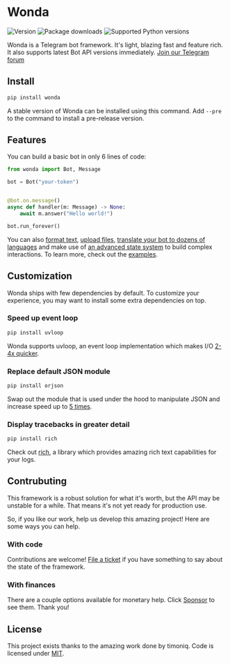 # Wonda

[//]: # "Links"
[examples]: examples/
[format text]: examples/text_styling_example.py
[upload files]: examples/file_upload_example.py
[an advanced state system]: examples/use_state_manager.py
[translate your bot to dozens of languages]: examples/internationalization_example.py

[//]: # "Badges"
![Version](https://img.shields.io/pypi/v/wonda?label=version&style=flat-square)
![Package downloads](https://img.shields.io/pypi/dw/wonda?label=downloads&style=flat-square)
![Supported Python versions](https://img.shields.io/pypi/pyversions/wonda?label=supported%20python%20versions&style=flat-square)

Wonda is a Telegram bot framework. It's light, blazing fast and feature rich. It also supports latest Bot API versions immediately. [Join our Telegram forum](https://t.me/wndrgrm)

## Install

```bash
pip install wonda
```

A stable version of Wonda can be installed using this command. Add `--pre` to the command to install a pre-release version.

## Features

You can build a basic bot in only 6 lines of code:

```python
from wonda import Bot, Message

bot = Bot("your-token")


@bot.on.message()
async def handler(m: Message) -> None:
    await m.answer("Hello world!")

bot.run_forever()
```

You can also [format text], [upload files], [translate your bot to dozens of languages] and make use of [an advanced state system] to build complex interactions. To learn more, check out the [examples].

## Customization

Wonda ships with few dependencies by default. To customize your experience, you may want to install some extra dependencies on top.

### Speed up event loop

```bash
pip install uvloop
```

Wonda supports uvloop, an event loop implementation which makes I/O [2-4x quicker](https://github.com/magicstack/uvloop#performance).

### Replace default JSON module

```bash
pip install orjson
```

Swap out the module that is used under the hood to manipulate JSON and increase speed up to [5 times](https://github.com/ijl/orjson#performance).

### Display tracebacks in greater detail

```bash
pip install rich
```

Check out [rich](https://github.com/textualize/rich), a library which provides amazing rich text capabilities for your logs.

## Contrubuting

This framework is a robust solution for what it's worth, but the API may be unstable for a while. That means it's not yet ready for production use.

So, if you like our work, help us develop this amazing project! Here are some ways you can help.

### With code

Contributions are welcome! [File a ticket](https://github.com/wondergram-org/wonda/issues) if you have something to say about the state of the framework.

### With finances

There are a couple options available for monetary help. Click [Sponsor](https://boosty.to/geo_madness) to see them. Thank you!

## License

This project exists thanks to the amazing work done by timoniq. Code is licensed under [MIT](LICENSE).
